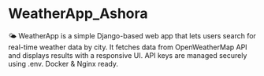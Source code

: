 # WeatherApp_Ashora
🌤️ WeatherApp is a simple Django-based web app that lets users search for real-time weather data by city. It fetches data from OpenWeatherMap API and displays results with a responsive UI. API keys are managed securely using .env. Docker &amp; Nginx ready.
